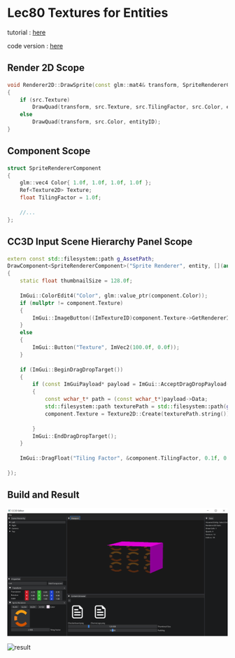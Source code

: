# Lec80 Textures for Entities

tutorial : [here](https://www.youtube.com/watch?v=woSa-ZMJl-Q&list=PLlrATfBNZ98dC-V-N3m0Go4deliWHPFwT&index=103)

code version : [here](https://github.com/Graphic-researcher/Crosa-Conty-3D/commit/55c6f185985ff1c24bdbfb436ffa4af32c70686a)

## Render 2D Scope

```c++
void Renderer2D::DrawSprite(const glm::mat4& transform, SpriteRendererComponent& src, int entityID)
{
    if (src.Texture)
        DrawQuad(transform, src.Texture, src.TilingFactor, src.Color, entityID);
    else
        DrawQuad(transform, src.Color, entityID);
}
```

## Component Scope

```c++
struct SpriteRendererComponent
{
    glm::vec4 Color{ 1.0f, 1.0f, 1.0f, 1.0f };
    Ref<Texture2D> Texture;
    float TilingFactor = 1.0f;

    //...
};
```

## CC3D Input Scene Hierarchy Panel Scope

```c++
extern const std::filesystem::path g_AssetPath;
DrawComponent<SpriteRendererComponent>("Sprite Renderer", entity, [](auto& component)
{
	static float thumbnailSize = 128.0f;

	ImGui::ColorEdit4("Color", glm::value_ptr(component.Color));
	if (nullptr != component.Texture)
	{
		ImGui::ImageButton((ImTextureID)component.Texture->GetRendererID(), { thumbnailSize, thumbnailSize }, { 0, 1 }, { 1, 0 });
	}
	else
	{
		ImGui::Button("Texture", ImVec2(100.0f, 0.0f));
	}

	if (ImGui::BeginDragDropTarget())
	{
		if (const ImGuiPayload* payload = ImGui::AcceptDragDropPayload("CONTENT_BROWSER_ITEM"))
		{
			const wchar_t* path = (const wchar_t*)payload->Data;
			std::filesystem::path texturePath = std::filesystem::path(g_AssetPath) / path;
			component.Texture = Texture2D::Create(texturePath.string());

		}
		ImGui::EndDragDropTarget();
	}

	ImGui::DragFloat("Tiling Factor", &component.TilingFactor, 0.1f, 0.0f, 100.0f);

});
```

## Build and Result

![img](./img.PNG)

![result](./result.gif)


